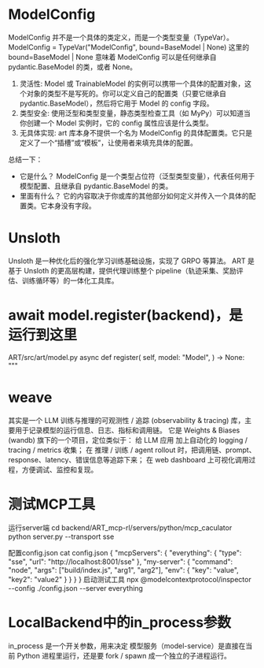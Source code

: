 # ModelConfig
ModelConfig 并不是一个具体的类定义，而是一个类型变量（TypeVar）。
ModelConfig = TypeVar("ModelConfig", bound=BaseModel | None)
这里的 bound=BaseModel | None 意味着 ModelConfig 可以是任何继承自 pydantic.BaseModel 的类，或者 None。
1. 灵活性: Model 或 TrainableModel
   的实例可以携带一个具体的配置对象，这个对象的类型不是写死的。你可以定义自己的配置类（只要它继承自
   pydantic.BaseModel），然后将它用于 Model 的 config 字段。
2. 类型安全: 使用泛型和类型变量，静态类型检查工具（如 MyPy）可以知道当你创建一个 Model 实例时，它的 config 属性应该是什么类型。
3. 无具体实现: art 库本身不提供一个名为 ModelConfig 的具体配置类。它只是定义了一个“插槽”或“模板”，让使用者来填充具体的配置。

  总结一下：

* 它是什么？ ModelConfig 是一个类型占位符（泛型类型变量），代表任何用于模型配置、且继承自 pydantic.BaseModel 的类。
* 里面有什么？ 它的内容取决于你或库的其他部分如何定义并传入一个具体的配置类。它本身没有字段。

# Unsloth
Unsloth 是一种优化后的强化学习训练基础设施，实现了 GRPO 等算法。
ART 是基于 Unsloth 的更高层构建，提供代理训练整个 pipeline（轨迹采集、奖励评估、训练循环等）的一体化工具库。

# await model.register(backend)，是运行到这里
ART/src/art/model.py
async def register(
        self,
        model: "Model",
    ) -> None:
        """

# weave 
其实是一个 LLM 训练与推理的可观测性 / 追踪 (observability & tracing) 库，主要用于记录模型的运行信息、日志、指标和调用链。
它是 Weights & Biases (wandb) 旗下的一个项目，定位类似于：
给 LLM 应用 加上自动化的 logging / tracing / metrics 收集；
在 推理 / 训练 / agent rollout 时，把调用链、prompt、response、latency、错误信息等追踪下来；
在 web dashboard 上可视化调用过程，方便调试、监控和复现。


# 测试MCP工具
运行server端
cd backend/ART_mcp-rl/servers/python/mcp_caculator
python server.py --transport sse

配置config.json
cat config.json
{
  "mcpServers": {
    "everything": {
      "type": "sse",
      "url": "http://localhost:8001/sse"
    },
    "my-server": {
      "command": "node",
      "args": ["build/index.js", "arg1", "arg2"],
      "env": {
        "key": "value",
        "key2": "value2"
      }
    }
  }
}
启动测试工具
npx @modelcontextprotocol/inspector --config ./config.json --server everything

# LocalBackend中的in_process参数
in_process 是一个开关参数，用来决定 模型服务（model-service）是直接在当前 Python 进程里运行，还是要 fork / spawn 成一个独立的子进程运行。

